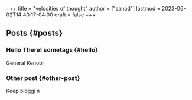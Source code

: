 +++
title = "velocities of thought"
author = ["sanad"]
lastmod = 2023-06-02T14:40:17-04:00
draft = false
+++

## Posts {#posts}


### Hello There! <span class="tag"><span class="some">some</span><span class="tags">tags</span></span> {#hello}

General Kenobi


### Other post {#other-post}

Keep bloggi n
